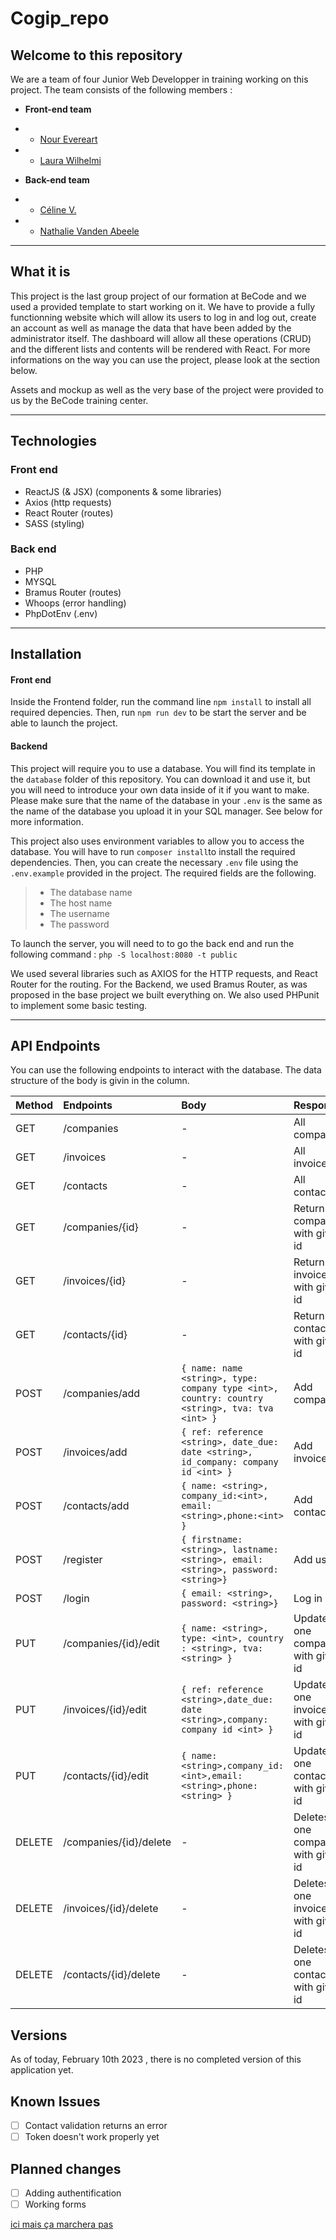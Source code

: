 # Cogip_repo

## Welcome to this repository

We are a team of four Junior Web Developper in training working on this project. The team consists of the following members :

- **Front-end team**
- - [Nour Evereart](https://github.com/NourEve)
- - [Laura Wilhelmi](https://github.com/LauraWlm)

- **Back-end team**
- - [Céline V.](https://github.com/CV136)
- - [Nathalie Vanden Abeele](https://github.com/nathvda)

---

## What it is

This project is the last group project of our formation at BeCode and we used a provided template to start working on it. We have to provide a fully functionning website which will allow its users to log in and log out, create an account as well as manage the data that have been added by the administrator itself. The dashboard will allow all these operations (CRUD) and the different lists and contents will be rendered with React. For more informations on the way you can use the project, please look at the section below.

Assets and mockup as well as the very base of the project were provided to us by the BeCode training center.

---

## Technologies

### Front end

- ReactJS (& JSX) (components & some libraries)
- Axios (http requests)
- React Router (routes)
- SASS (styling)

### Back end

- PHP
- MYSQL
- Bramus Router (routes)
- Whoops (error handling)
- PhpDotEnv (.env)

---

## Installation

#### Front end

Inside the Frontend folder, run the command line `npm install` to install all required depencies. Then, run `npm run dev` to be start the server and be able to launch the project.

#### Backend

This project will require you to use a database. You will find its template in the `database` folder of this repository. You can download it and use it, but you will need to introduce your own data inside of it if you want to make. Please make sure that the name of the database in your `.env` is the same as the name of the database you upload it in your SQL manager. See below for more information.

This project also uses environment variables to allow you to access the database. You will have to run `composer install`to install the required dependencies. Then, you can create the necessary `.env` file using the `.env.example` provided in the project. The required fields are the following.

> - The database name
> - The host name
> - The username
> - The password

To launch the server, you will need to to go the back end and run the following command : `php -S localhost:8080 -t public`

We used several libraries such as AXIOS for the HTTP requests, and React Router for the routing. For the Backend, we used Bramus Router, as was proposed in the base project we built everything on. We also used PHPunit to implement some basic testing.

---

## API Endpoints

You can use the following endpoints to interact with the database. The data structure of the body is givin in the column.

| Method | Endpoints              | Body                                                                                           | Response                           |
| :----- | :--------------------- | :--------------------------------------------------------------------------------------------- | :--------------------------------- |
| GET    | /companies             | -                                                                                              | All companies                      |
| GET    | /invoices              | -                                                                                              | All invoices                       |
| GET    | /contacts              | -                                                                                              | All contacts                       |
| GET    | /companies/{id}        | -                                                                                              | Return one company with given id   |
| GET    | /invoices/{id}         | -                                                                                              | Return one invoice with given id   |
| GET    | /contacts/{id}         | -                                                                                              | Return one contacts with given id  |
| POST   | /companies/add         | `{ name: name <string>, type: company type <int>, country: country <string>, tva: tva <int> }` | Add company                        |
| POST   | /invoices/add          | `{ ref: reference <string>, date_due: date <string>, id_company: company id <int> }`           | Add invoice                        |
| POST   | /contacts/add          | `{ name: <string>, company_id:<int>, email:<string>,phone:<int> }`                             | Add contacts                       |
| POST   | /register              | `{ firstname: <string>, lastname: <string>, email: <string>, password: <string>}`              | Add user                           |
| POST   | /login                 | `{ email: <string>, password: <string>}`                                                       | Log in                             |
| PUT    | /companies/{id}/edit   | `{ name: <string>, type: <int>, country : <string>, tva: <string> }`                           | Updates one company with given id  |
| PUT    | /invoices/{id}/edit    | `{ ref: reference <string>,date_due: date <string>,company: company id <int> }`                | Updates one invoices with given id |
| PUT    | /contacts/{id}/edit    | `{ name:<string>,company_id: <int>,email: <string>,phone:<string> }`                           | Updates one contacts with given id |
| DELETE | /companies/{id}/delete | -                                                                                              | Deletes one company with given id  |
| DELETE | /invoices/{id}/delete  | -                                                                                              | Deletes one invoices with given id |
| DELETE | /contacts/{id}/delete  | -                                                                                              | Deletes one contacts with given id |

## Versions

As of today, February 10th 2023 , there is no completed version of this application yet.

## Known Issues

- [ ] Contact validation returns an error
- [ ] Token doesn't work properly yet

## Planned changes

- [ ] Adding authentification
- [ ] Working forms

[ici mais ça marchera pas](Frontend\dist\index.html)
